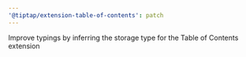 ```yaml
---
'@tiptap/extension-table-of-contents': patch
---
```


Improve typings by inferring the storage type for the Table of Contents extension
